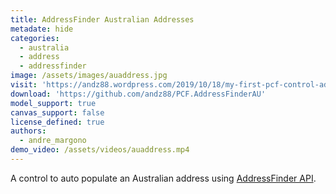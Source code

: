 ```yaml
---
title: AddressFinder Australian Addresses
metadate: hide
categories:
  - australia
  - address
  - addressfinder
image: /assets/images/auaddress.jpg
visit: 'https://andz88.wordpress.com/2019/10/18/my-first-pcf-control-addressfinder-australian-addresses/'
download: 'https://github.com/andz88/PCF.AddressFinderAU'
model_support: true
canvas_support: false
license_defined: true
authors:
  - andre_margono
demo_video: /assets/videos/auaddress.mp4
---
```

A control to auto populate an Australian address using <a target="_blank" href="https://addressfinder.com.au/">AddressFinder API</a>.
